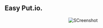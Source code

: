 Easy Put.io.
---
<center>

![SCreenshot](https://raw.github.com/Baptvincent/Easy-Put.io/master/Screenshots/files.png)

</center>

